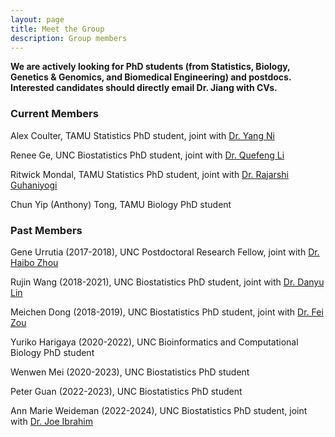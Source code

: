 ```yaml
---
layout: page
title: Meet the Group
description: Group members
---
```


**We are actively looking for PhD students (from Statistics, Biology, Genetics & Genomics, and Biomedical Engineering) and postdocs. Interested candidates should directly email Dr. Jiang with CVs.**

### Current Members

Alex Coulter, TAMU Statistics PhD student, joint with [Dr. Yang Ni](https://nystat.github.io/yni/)

Renee Ge, UNC Biostatistics PhD student, joint with [Dr. Quefeng Li](https://quefengli.github.io/)

Ritwick Mondal, TAMU Statistics PhD student, joint with [Dr. Rajarshi Guhaniyogi](https://sites.google.com/view/rajguhaniyogi)

Chun Yip (Anthony) Tong, TAMU Biology PhD student

### Past Members

Gene Urrutia (2017-2018), UNC Postdoctoral Research Fellow, joint with [Dr. Haibo Zhou](http://sph.unc.edu/adv_profile/haibo-zhou-phd/) <br/>

Rujin Wang (2018-2021), UNC Biostatistics PhD student, joint with [Dr. Danyu Lin](https://sph.unc.edu/adv_profile/danyu-lin-phd/) <br/>

Meichen Dong (2018-2019), UNC Biostatistics PhD student, joint with [Dr. Fei Zou](https://sph.unc.edu/adv_profile/fei-zou-phd/) <br/>

Yuriko Harigaya (2020-2022), UNC Bioinformatics and Computational Biology PhD student <br/>

Wenwen Mei (2020-2023), UNC Biostatistics PhD student <br/>

Peter Guan (2022-2023), UNC Biostatistics PhD student <br/>

Ann Marie Weideman (2022-2024), UNC Biostatistics PhD student, joint with [Dr. Joe Ibrahim](https://sph.unc.edu/adv_profile/joseph-g-ibrahim-phd/) <br/>

